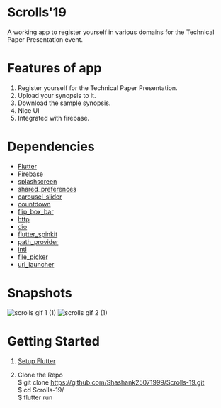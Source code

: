 

# Scrolls'19
A working app to register yourself in various domains for the Technical Paper Presentation event.

# Features of app
1) Register yourself for the Technical Paper Presentation.
2) Upload your synopsis to it.
3) Download the sample synopsis.
4) Nice UI
5) Integrated with firebase.

# Dependencies
- [Flutter](https://flutter.dev/?gclid=CjwKCAjw26H3BRB2EiwAy32zhY0Ab85XiyQXZRGIRKSUHRRgrZZccezpmqjx9tXay7UqpS2QqgjgwxoCFCYQAvD_BwE&gclsrc=aw.ds)
- [Firebase](https://firebase.google.com/?gclid=CjwKCAjw26H3BRB2EiwAy32zhYxmlmkFbBki2q-8OGaY0_yXYnfLeW_wJcpZwmgHrYlvsogFyNqNnBoCuCsQAvD_BwE) 
- [splashscreen ](https://pub.dev/packages/splashscreen)
- [shared_preferences ](https://pub.dev/packages/shared_preferences)
- [carousel_slider](https://pub.dev/packages/carousel_slider)
- [countdown](https://pub.dev/packages/countdown)
- [flip_box_bar](https://pub.dev/packages/flip_box_bar)
- [http](pub.dev/packages/http)
- [dio](https://pub.dev/packages/dio)
- [flutter_spinkit](https://pub.dev/packages/flutter_spinkit)
- [path_provider](https://pub.dev/packages/path_provider)
- [intl](https://pub.dev/packages/intl)
- [file_picker](https://pub.dev/packages/file_picker)
- [url_launcher](https://pub.dev/packages/url_launcher)


# Snapshots



![scrolls gif 1 (1)](https://user-images.githubusercontent.com/42460225/85072001-33fd2080-b16d-11ea-89c1-de5bed6a0876.gif)
  ![scrolls gif 2 (1)](https://user-images.githubusercontent.com/42460225/85071607-9efa2780-b16c-11ea-9898-72405c81d5c4.gif)


# Getting Started
1) [Setup Flutter](https://flutter.dev/docs/get-started/install)


2) Clone the Repo <br/>
      $ git clone https://github.com/Shashank25071999/Scrolls-19.git <br/>
      $ cd Scrolls-19/ <br/>
      $ flutter run <br/>

